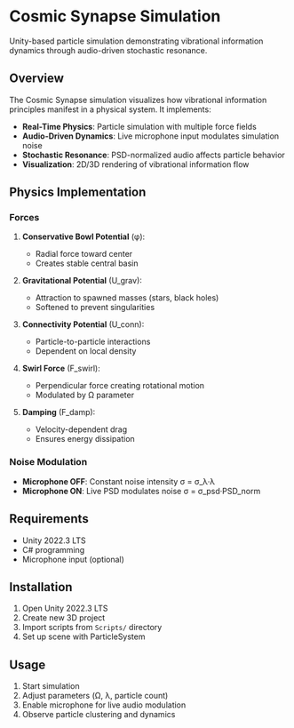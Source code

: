 # Cosmic Synapse Simulation

Unity-based particle simulation demonstrating vibrational information dynamics through audio-driven stochastic resonance.

## Overview

The Cosmic Synapse simulation visualizes how vibrational information principles manifest in a physical system. It implements:

- **Real-Time Physics**: Particle simulation with multiple force fields
- **Audio-Driven Dynamics**: Live microphone input modulates simulation noise
- **Stochastic Resonance**: PSD-normalized audio affects particle behavior
- **Visualization**: 2D/3D rendering of vibrational information flow

## Physics Implementation

### Forces

1. **Conservative Bowl Potential** (φ):
   - Radial force toward center
   - Creates stable central basin

2. **Gravitational Potential** (U_grav):
   - Attraction to spawned masses (stars, black holes)
   - Softened to prevent singularities

3. **Connectivity Potential** (U_conn):
   - Particle-to-particle interactions
   - Dependent on local density

4. **Swirl Force** (F_swirl):
   - Perpendicular force creating rotational motion
   - Modulated by Ω parameter

5. **Damping** (F_damp):
   - Velocity-dependent drag
   - Ensures energy dissipation

### Noise Modulation

- **Microphone OFF**: Constant noise intensity σ = σ_λ·λ
- **Microphone ON**: Live PSD modulates noise σ = σ_psd·PSD_norm

## Requirements

- Unity 2022.3 LTS
- C# programming
- Microphone input (optional)

## Installation

1. Open Unity 2022.3 LTS
2. Create new 3D project
3. Import scripts from `Scripts/` directory
4. Set up scene with ParticleSystem

## Usage

1. Start simulation
2. Adjust parameters (Ω, λ, particle count)
3. Enable microphone for live audio modulation
4. Observe particle clustering and dynamics

